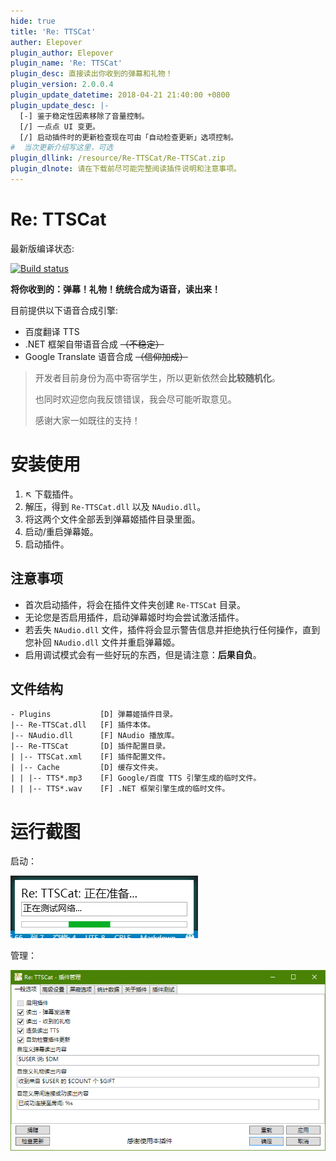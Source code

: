 ```yaml
---
hide: true
title: 'Re: TTSCat'
auther: Elepover
plugin_author: Elepover
plugin_name: 'Re: TTSCat'
plugin_desc: 直接读出你收到的弹幕和礼物！
plugin_version: 2.0.0.4
plugin_update_datetime: 2018-04-21 21:40:00 +0800
plugin_update_desc: |-
  [-] 鉴于稳定性因素移除了音量控制。
  [/] 一点点 UI 变更。
  [/] 启动插件时的更新检查现在可由「自动检查更新」选项控制。
#  当次更新介绍写这里，可选
plugin_dllink: /resource/Re-TTSCat/Re-TTSCat.zip
plugin_dlnote: 请在下载前尽可能完整阅读插件说明和注意事项。
---
```


# Re: TTSCat

最新版编译状态:

[![Build status](https://ci.appveyor.com/api/projects/status/nw9fwae1tsuc1o5c?svg=true)](https://ci.appveyor.com/project/Elepover/re-ttscat)

**将你收到的：弹幕！礼物！统统合成为语音，读出来！**

目前提供以下语音合成引擎:

- 百度翻译 TTS
- .NET 框架自带语音合成 ~~（不稳定）~~
- Google Translate 语音合成 ~~（信仰加成）~~

> 开发者目前身份为高中寄宿学生，所以更新依然会**比较随机化**。
> 
> 也同时欢迎您向我反馈错误，我会尽可能听取意见。
>
> 感谢大家一如既往的支持！

# 安装使用

1. ↖ 下载插件。
2. 解压，得到 `Re-TTSCat.dll` 以及 `NAudio.dll`。
3. 将这两个文件全部丢到弹幕姬插件目录里面。
4. 启动/重启弹幕姬。
5. 启动插件。

## 注意事项

- 首次启动插件，将会在插件文件夹创建 `Re-TTSCat` 目录。
- 无论您是否启用插件，启动弹幕姬时均会尝试激活插件。
- 若丢失 `NAudio.dll` 文件，插件将会显示警告信息并拒绝执行任何操作，直到您补回 `NAudio.dll` 文件并重启弹幕姬。
- 启用调试模式会有一些好玩的东西，但是请注意：**后果自负**。

## 文件结构

```
- Plugins           [D] 弹幕姬插件目录。
|-- Re-TTSCat.dll   [F] 插件本体。
|-- NAudio.dll      [F] NAudio 播放库。
|-- Re-TTSCat       [D] 插件配置目录。
| |-- TTSCat.xml    [F] 插件配置文件。
| |-- Cache         [D] 缓存文件夹。
| | |-- TTS*.mp3    [F] Google/百度 TTS 引擎生成的临时文件。
| | |-- TTS*.wav    [F] .NET 框架引擎生成的临时文件。
```

# 运行截图

启动：

![启动](/resource/Re-TTSCat/startup.png)

管理：

![管理](/resource/Re-TTSCat/conf.png)
